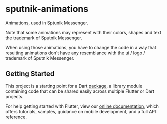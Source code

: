 # sputnik-animations


Animations, used in Sptunik Messenger.

Note that some animations may represent with their colors, shapes and text the trademark of Sputnik Messenger.

When using those animations, you have to change the code in a way that resulting animations don't have any resemblance with the ui / logo / trademark of Sputnik Messenger. 


## Getting Started

This project is a starting point for a Dart
[package](https://flutter.dev/developing-packages/),
a library module containing code that can be shared easily across
multiple Flutter or Dart projects.

For help getting started with Flutter, view our
[online documentation](https://flutter.dev/docs), which offers tutorials,
samples, guidance on mobile development, and a full API reference.

